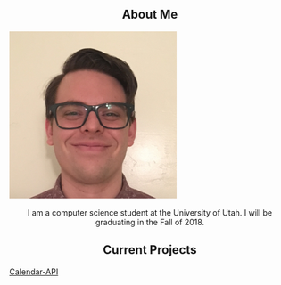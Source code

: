 ---
---

<h2 align="center">About Me</h2>

<img class="img-circle" src="Me_square.jpg" width="300"> 

<p align="center">
I am a computer science student at the University of Utah.  
I will be graduating in the Fall of 2018.
</p>

<h2 align="center">Current Projects</h2>

[Calendar-API](https://github.com/justinbushy/node-calendar-api)


